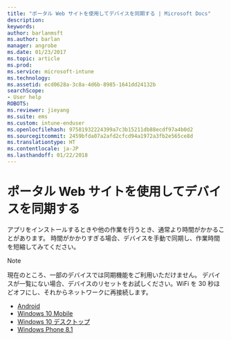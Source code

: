 ```yaml
---
title: "ポータル Web サイトを使用してデバイスを同期する | Microsoft Docs"
description: 
keywords: 
author: barlanmsft
ms.author: barlan
manager: angrobe
ms.date: 01/23/2017
ms.topic: article
ms.prod: 
ms.service: microsoft-intune
ms.technology: 
ms.assetid: ecd0628a-3c8a-4d6b-8985-1641dd24132b
searchScope:
- User help
ROBOTS: 
ms.reviewer: jieyang
ms.suite: ems
ms.custom: intune-enduser
ms.openlocfilehash: 97581932224399a7c3b15211db88ecdf97a4b0d2
ms.sourcegitcommit: 2459bfda07a2afd2cfcd94a1972a3fb2e565ce8d
ms.translationtype: HT
ms.contentlocale: ja-JP
ms.lasthandoff: 01/22/2018
---
```

# <a name="sync-your-device-with-the-company-portal-website"></a>ポータル Web サイトを使用してデバイスを同期する

アプリをインストールするときや他の作業を行うとき、通常より時間がかかることがあります。 時間がかかりすぎる場合、デバイスを手動で同期し、作業時間を短縮してみてください。

> [!Note]
> 現在のところ、一部のデバイスでは同期機能をご利用いただけません。 デバイスが一覧にない場合、デバイスのリセットをお試しください。WiFi を 30 秒ほどオフにし、それからネットワークに再接続します。

* [Android](sync-your-device-manually-ios.md)
* [Windows 10 Mobile](sync-your-device-manually-windows.md#windows-10-mobile)
* [Windows 10 デスクトップ](sync-your-device-manually-windows.md#windows-10-desktop)
* [Windows Phone 8.1](sync-your-device-manually-windows.md#windows-phone-81)
